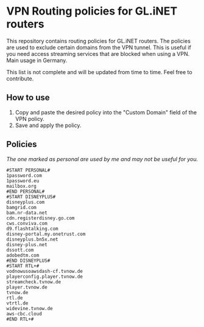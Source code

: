 # VPN Routing policies for GL.iNET routers

This repository contains routing policies for GL.iNET routers. The policies are used to exclude certain domains from the VPN tunnel. This is useful if you need access streaming services that are blocked when using a VPN. Main usage in Germany.

This list is not complete and will be updated from time to time. Feel free to contribute.

## How to use

1. Copy and paste the desired policy into the "Custom Domain" field of the VPN policy.
2. Save and apply the policy.

## Policies

_The one marked as personal are used by me and may not be useful for you._

```plain
#START PERSONAL#
1password.com
1password.eu
mailbox.org
#END PERSONAL#
#START DISNEYPLUS#
disneyplus.com
bamgrid.com
bam.nr-data.net
cdn.registerdisney.go.com
cws.conviva.com
d9.flashtalking.com
disney-portal.my.onetrust.com
disneyplus.bn5x.net
disney-plus.net
dssott.com
adobedtm.com
#END DISNEYPLUS#
#START RTL+#
vodnowusoawsdash-cf.tvnow.de
playerconfig.player.tvnow.de
streamcheck.tvnow.de
player.tvnow.de
tvnow.de
rtl.de
vtrtl.de
widevine.tvnow.de
aws-cbc.cloud
#END RTL+#
```